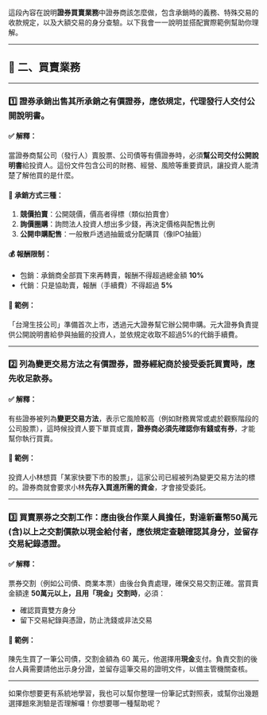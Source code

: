 這段內容在說明**證券買賣業務**中證券商該怎麼做，包含承銷時的義務、特殊交易的收款規定，以及大額交易的身分查驗。以下我會一一說明並搭配實際範例幫助你理解。

---

## 🔹 二、買賣業務

---

### 1️⃣ 證券承銷出售其所承銷之有價證券，應依規定，代理發行人交付公開說明書。

#### ✅ 解釋：
當證券商幫公司（發行人）賣股票、公司債等有價證券時，必須**幫公司交付公開說明書**給投資人。這份文件包含公司的財務、經營、風險等重要資訊，讓投資人能清楚了解他買的是什麼。

#### 📌 承銷方式三種：
1. **競價拍賣**：公開競價，價高者得標（類似拍賣會）
2. **詢價圈購**：詢問法人投資人想出多少錢，再決定價格與配售比例
3. **公開申購配售**：一般散戶透過抽籤或分配購買（像IPO抽籤）

#### 💰 報酬限制：
- 包銷：承銷商全部買下來再轉賣，報酬不得超過總金額 **10%**
- 代銷：只是協助賣，報酬（手續費）不得超過 **5%**

#### 🧠 範例：
「台灣生技公司」準備首次上市，透過元大證券幫它辦公開申購。元大證券負責提供公開說明書給參與抽籤的投資人，並依規定收取不超過5%的代銷手續費。

---

### 2️⃣ 列為變更交易方法之有價證券，證券經紀商於接受委託買賣時，應先收足款券。

#### ✅ 解釋：
有些證券被列為**變更交易方法**，表示它風險較高（例如財務異常或處於觀察階段的公司股票），這時候投資人要下單買或賣，**證券商必須先確認你有錢或有券**，才能幫你執行買賣。

#### 🧠 範例：
投資人小林想買「某家快要下市的股票」，這家公司已經被列為變更交易方法的標的。證券商就會要求小林**先存入買進所需的資金**，才會接受委託。

---

### 3️⃣ 買賣票券之交割工作：應由後台作業人員擔任，對達新臺幣50萬元(含)以上之交割價款以現金給付者，應依規定查驗確認其身分，並留存交易紀錄憑證。

#### ✅ 解釋：
票券交割（例如公司債、商業本票）由後台負責處理，確保交易交割正確。當買賣金額達 **50萬元以上，且用「現金」交割時**，必須：
- 確認買賣雙方身分
- 留下交易紀錄與憑證，防止洗錢或非法交易

#### 🧠 範例：
陳先生買了一筆公司債，交割金額為 60 萬元，他選擇用**現金**支付。負責交割的後台人員需要請他出示身分證，並留存這筆交易的證明文件，以備主管機關查核。

---

如果你想要更有系統地學習，我也可以幫你整理一份筆記式對照表，或幫你出幾題選擇題來測驗是否理解囉！你想要哪一種幫助呢？